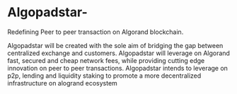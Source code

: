 # Algopadstar-
Redefining Peer to peer transaction on Algorand blockchain.

Algopadstar will be created with the sole aim of bridging the gap between centralized exchange and customers.  Algopadstar will leverage on Algorand fast, secured and cheap network fees, while providing cutting edge innovation on peer to peer transactions. Algopadstar intends to leverage on p2p, lending and liquidity staking to promote a more decentralized infrastructure on alogrand ecosystem
